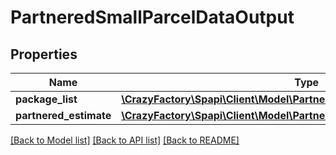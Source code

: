 # PartneredSmallParcelDataOutput

## Properties
Name | Type | Description | Notes
------------ | ------------- | ------------- | -------------
**package_list** | [**\CrazyFactory\Spapi\Client\Model\PartneredSmallParcelPackageOutputList**](PartneredSmallParcelPackageOutputList.md) |  | 
**partnered_estimate** | [**\CrazyFactory\Spapi\Client\Model\PartneredEstimate**](PartneredEstimate.md) |  | [optional] 

[[Back to Model list]](../README.md#documentation-for-models) [[Back to API list]](../README.md#documentation-for-api-endpoints) [[Back to README]](../README.md)


